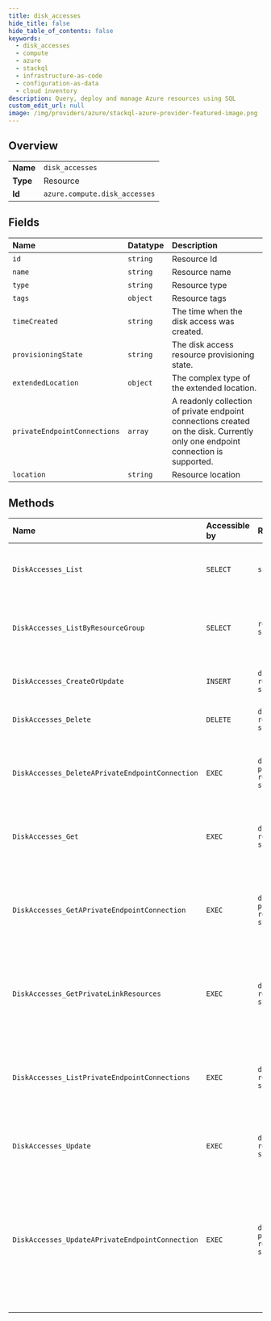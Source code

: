 ```yaml
---
title: disk_accesses
hide_title: false
hide_table_of_contents: false
keywords:
  - disk_accesses
  - compute
  - azure    
  - stackql
  - infrastructure-as-code
  - configuration-as-data
  - cloud inventory
description: Query, deploy and manage Azure resources using SQL
custom_edit_url: null
image: /img/providers/azure/stackql-azure-provider-featured-image.png
---
```

  
    

## Overview
<table><tbody>
<tr><td><b>Name</b></td><td><code>disk_accesses</code></td></tr>
<tr><td><b>Type</b></td><td>Resource</td></tr>
<tr><td><b>Id</b></td><td><code>azure.compute.disk_accesses</code></td></tr>
</tbody></table>

## Fields
| Name | Datatype | Description |
|:-----|:---------|:------------|
| `id` | `string` | Resource Id |
| `name` | `string` | Resource name |
| `type` | `string` | Resource type |
| `tags` | `object` | Resource tags |
| `timeCreated` | `string` | The time when the disk access was created. |
| `provisioningState` | `string` | The disk access resource provisioning state. |
| `extendedLocation` | `object` | The complex type of the extended location. |
| `privateEndpointConnections` | `array` | A readonly collection of private endpoint connections created on the disk. Currently only one endpoint connection is supported. |
| `location` | `string` | Resource location |
## Methods
| Name | Accessible by | Required Params | Description |
|:-----|:--------------|:----------------|:------------|
| `DiskAccesses_List` | `SELECT` | `subscriptionId` | Lists all the disk access resources under a subscription. |
| `DiskAccesses_ListByResourceGroup` | `SELECT` | `resourceGroupName, subscriptionId` | Lists all the disk access resources under a resource group. |
| `DiskAccesses_CreateOrUpdate` | `INSERT` | `diskAccessName, resourceGroupName, subscriptionId` | Creates or updates a disk access resource |
| `DiskAccesses_Delete` | `DELETE` | `diskAccessName, resourceGroupName, subscriptionId` | Deletes a disk access resource. |
| `DiskAccesses_DeleteAPrivateEndpointConnection` | `EXEC` | `diskAccessName, privateEndpointConnectionName, resourceGroupName, subscriptionId` | Deletes a private endpoint connection under a disk access resource. |
| `DiskAccesses_Get` | `EXEC` | `diskAccessName, resourceGroupName, subscriptionId` | Gets information about a disk access resource. |
| `DiskAccesses_GetAPrivateEndpointConnection` | `EXEC` | `diskAccessName, privateEndpointConnectionName, resourceGroupName, subscriptionId` | Gets information about a private endpoint connection under a disk access resource. |
| `DiskAccesses_GetPrivateLinkResources` | `EXEC` | `diskAccessName, resourceGroupName, subscriptionId` | Gets the private link resources possible under disk access resource |
| `DiskAccesses_ListPrivateEndpointConnections` | `EXEC` | `diskAccessName, resourceGroupName, subscriptionId` | List information about private endpoint connections under a disk access resource |
| `DiskAccesses_Update` | `EXEC` | `diskAccessName, resourceGroupName, subscriptionId` | Updates (patches) a disk access resource. |
| `DiskAccesses_UpdateAPrivateEndpointConnection` | `EXEC` | `diskAccessName, privateEndpointConnectionName, resourceGroupName, subscriptionId` | Approve or reject a private endpoint connection under disk access resource, this can't be used to create a new private endpoint connection. |
